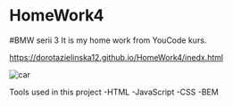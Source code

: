 # HomeWork4
#BMW serii 3
It is my home work from YouCode kurs.

https://dorotazielinska12.github.io/HomeWork4/inedx.html

![car](https://www.bmwblog.si/media/2015/10/bmw_340i_tourin_san_marino_blue_02.jpg)

Tools used in this project
-HTML
-JavaScript
-CSS
-BEM



